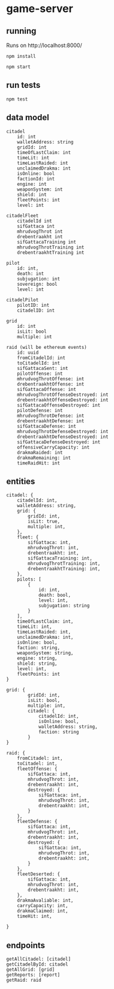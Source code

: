 # game-server


## running
Runs on http://localhost:8000/

`npm install`

`npm start`

## run tests
`npm test`

## data model
    citadel
        id: int
        walletAddress: string
        gridId: int
        timeOfLastClaim: int
        timeLit: int
        timeLastRaided: int
        unclaimedDrakma: int
        isOnline: bool
        factionId: int
        engine: int
        weaponSystem: int
        shield: int
        fleetPoints: int
        level: int

    citadelFleet
        citadelId int
        sifGattaca int
        mhrudvogThrot int
        drebentraakht int
        sifGattacaTraining int
        mhrudvogThrotTraining int
        drebentraakhtTraining int

    pilot
        id: int,
        death: int
        subjugation: int
        sovereign: bool
        level: int

    citadelPilot
        pilotID: int
        citadelID: int    

    grid
        id: int
        isLit: bool
        multiple: int

    raid (will be ethereum events)
        id: uuid
        fromCitadelId: int
        toCitadelId: int
        sifGattacaSent: int
        pilotOffense: int
        mhrudvogThrotOffense: int
        drebentraakhtOffense: int
        sifGattacaOffense: int
        mhrudvogThrotOffenseDestroyed: int
        drebentraakhtOffenseDestroyed: int
        sifGattacaOffenseDestroyed: int
        pilotDefense: int
        mhrudvogThrotDefense: int
        drebentraakhtDefense: int
        sifGattacaDefense: int
        mhrudvogThrotDefenseDestroyed: int
        drebentraakhtDefenseDestroyed: int
        sifGattacaDefenseDestroyed: int
        offensiveCarryCapacity: int
        drakmaRaided: int
        drakmaRemaining: int
        timeRaidHit: int



## entities
    citadel: {
        citadelId: int,
        walletAddress: string,
        grid: {
            gridId: int,
            isLit: true,
            multiple: int,
        },
        fleet: {
            sifGattaca: int,
            mhrudvogThrot: int,
            drebentraakht: int,
            sifGattacaTraining: int,
            mhrudvogThrotTraining: int,
            drebentraakhtTraining: int,
        },
        pilots: [
            {
                id: int,
                death: bool,
                level: int,
                subjugation: string
            }
        ],
        timeOfLastClaim: int,
        timeLit: int,
        timeLastRaided: int,
        unclaimedDrakma: int,
        isOnline: bool,
        faction: string,
        weaponSystem: string,
        engine: string,
        shield: string,
        level: int,
        fleetPoints: int
    }

    grid: {
            gridId: int,
            isLit: bool,
            multiple: int,
            citadel: {
                citadelId: int,
                isOnline: bool,
                walletAddress: string,
                faction: string 
            }
    }

    raid: {
        fromCitadel: int,
        toCitadel: int,
        fleetOffense: {
            sifGattaca: int,
            mhrudvogThrot: int,
            drebentraakht: int,
            destroyed: {
                sifGattaca: int,
                mhrudvogThrot: int,
                drebentraakht: int,
            }
        },
        fleetDefense: {
            sifGattaca: int,
            mhrudvogThrot: int,
            drebentraakht: int,
            destroyed: {
                sifGattaca: int,
                mhrudvogThrot: int,
                drebentraakht: int,
            }
        },
        fleetDeserted: {
            sifGattaca: int,
            mhrudvogThrot: int,
            drebentraakht: int,
        },
        drakmaAvaliable: int,
        carryCapacity: int,
        drakmaClaimed: int,
        timeHit: int,
        
    }



## endpoints
    getAllCitadel: [citadel]
    getCitadelById: citadel
    getAllGrid: [grid]
    getReports: [report]
    getRaid: raid


